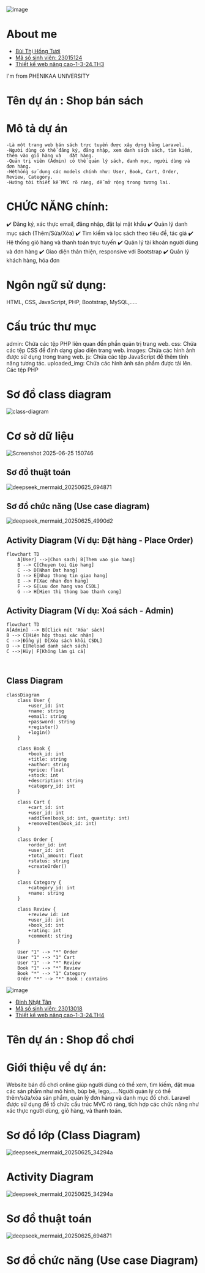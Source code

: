 ![image](https://github.com/user-attachments/assets/ca95a7bf-e1c7-46c4-8e62-283d6dca241c)

<h1>About me </h1>
<ul>
    <a href = '' ><li>Bùi Thị Hồng Tươi </li></a>
    <a href = '' ><li>Mã số sinh viên: 23015124</li></a>
    <a href = '' ><li>Thiết kế web nâng cao-1-3-24.TH3</li></a>
</ul>
<p>I'm from PHENIKAA UNIVERSITY</p>

# Tên dự án : Shop bán sách

# Mô tả dự án
    -Là một trang web bán sách trực tuyến được xây dựng bằng Laravel.
    -Người dùng có thể đăng ký, đăng nhập, xem danh sách sách, tìm kiếm, thêm vào giỏ hàng và   đặt hàng.
    -Quản trị viên (Admin) có thể quản lý sách, danh mục, người dùng và đơn hàng.
    -Hệthống sử dụng các models chính như: User, Book, Cart, Order, Review, Category.
    -Hướng tới thiết kế MVC rõ ràng, dễ mở rộng trong tương lai.
    
# CHỨC NĂNG chính:
 ✔️ Đăng ký, xác thực email, đăng nhập, đặt lại mặt khẩu
 ✔️ Quản lý danh mục sách (Thêm/Sửa/Xóa) 
 ✔️ Tìm kiếm và lọc sách theo tiêu đề, tác giả 
 ✔️ Hệ thống giỏ hàng và thanh toán trực tuyến 
 ✔️ Quản lý tài khoản người dùng và đơn hàng 
 ✔️ Giao diện thân thiện, responsive với Bootstrap
 ✔️ Quản lý khách hàng, hóa đơn

# Ngôn ngữ sử dụng:
 HTML, CSS, JavaScript, PHP, Bootstrap, MySQL,.....
 
# Cấu trúc thư mục
admin: Chứa các tệp PHP liên quan đến phần quản trị trang web.
css: Chứa các tệp CSS để định dạng giao diện trang web.
images: Chứa các hình ảnh được sử dụng trong trang web.
js: Chứa các tệp JavaScript để thêm tính năng tương tác.
uploaded_img: Chứa các hình ảnh sản phẩm được tải lên.
Các tệp PHP

# Sơ đồ class diagram

![class-diagram](https://github.com/user-attachments/assets/2ad9fc27-e928-4fbf-ad64-e7a2e54d8a04)

# Cơ sở dữ liệu

![Screenshot 2025-06-25 150746](https://github.com/user-attachments/assets/369a4323-5f1c-40da-8732-81d71fe58a12) 

## Sơ đồ thuật toán

![deepseek_mermaid_20250625_694871](https://github.com/user-attachments/assets/89409eb6-dcd6-45f7-b76b-89b5c3566dbb)
 
## Sơ đồ chức năng (Use case diagram)
![deepseek_mermaid_20250625_4990d2](https://github.com/user-attachments/assets/659d0057-974b-4137-9182-bec7d90bb13d)

## Activity Diagram (Ví dụ: Đặt hàng - Place Order)
```mermaid
flowchart TD
    A[User] -->|Chon sach| B[Them vao gio hang]
    B --> C[Chuyen toi Gio hang]
    C --> D[Nhan Dat hang]
    D --> E[Nhap thong tin giao hang]
    E --> F[Xac nhan đon hang]
    F --> G[Luu đon hang vao CSDL]
    G --> H[Hien thi thong bao thanh cong]

```
## Activity Diagram (Ví dụ: Xoá sách - Admin)
```mermaid
flowchart TD
A[Admin] --> B[Click nút 'Xóa' sách]
B --> C[Hiện hộp thoại xác nhận]
C -->|Đồng ý| D[Xóa sách khỏi CSDL]
D --> E[Reload danh sách sách]
C -->|Hủy| F[Không làm gì cả]



```
## Class Diagram 
```mermaid
classDiagram
    class User {
        +user_id: int
        +name: string
        +email: string
        +password: string
        +register()
        +login()
    }

    class Book {
        +book_id: int
        +title: string
        +author: string
        +price: float
        +stock: int
        +description: string
        +category_id: int
    }

    class Cart {
        +cart_id: int
        +user_id: int
        +addItem(book_id: int, quantity: int)
        +removeItem(book_id: int)
    }

    class Order {
        +order_id: int
        +user_id: int
        +total_amount: float
        +status: string
        +createOrder()
    }

    class Category {
        +category_id: int
        +name: string
    }

    class Review {
        +review_id: int
        +user_id: int
        +book_id: int
        +rating: int
        +comment: string
    }

    User "1" --> "*" Order
    User "1" --> "1" Cart
    User "1" --> "*" Review
    Book "1" --> "*" Review
    Book "*" --> "1" Category
    Order "*" --> "*" Book : contains
```
































![image](https://github.com/user-attachments/assets/a6fb7a36-40ee-48cc-b5f3-f127d72741a4)

<ul>
    <a href = '' ><li>Đinh Nhật Tân </li></a>
    <a href = '' ><li>Mã số sinh viên: 23013018</li></a>
    <a href = '' ><li>Thiết kế web nâng cao-1-3-24.TH4</li></a>
</ul>

# Tên dự án : Shop đồ chơi

# Giới thiệu về dự án:
 Website bán đồ chơi online giúp người dùng có thể xem, tìm kiếm, đặt mua các sản phẩm như mô hình, búp bê, lego,.....Người quản lý  có thể thêm/sửa/xóa sản phẩm, quản lý đơn hàng và danh mục đồ chơi. Laravel được sử dụng để tổ chức cấu trúc MVC rõ ràng, tích hợp các chức năng như xác thực người dùng, giỏ hàng, và thanh toán.

# Sơ đồ lớp (Class Diagram)

![deepseek_mermaid_20250625_34294a](https://github.com/user-attachments/assets/46473358-3fcf-4f44-832a-53fa912cdcf2)

# Activity Diagram

![deepseek_mermaid_20250625_34294a](https://github.com/user-attachments/assets/18fa2c2f-c944-4199-9b2e-d637838d487e)

# Sơ đồ thuật toán
![deepseek_mermaid_20250625_694871](https://github.com/user-attachments/assets/3f2edb23-a91d-4122-b1c3-a740e768fa23)

# Sơ đồ chức năng (Use case Diagram)














